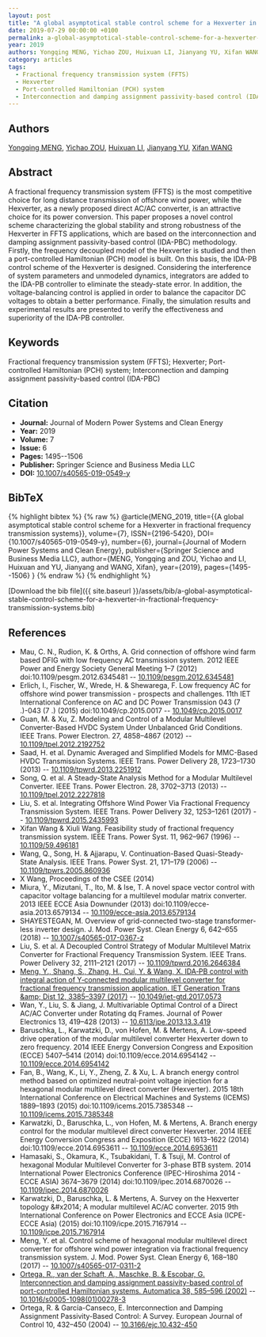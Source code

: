 ```yaml
---
layout: post
title: "A global asymptotical stable control scheme for a Hexverter in fractional frequency transmission systems"
date: 2019-07-29 00:00:00 +0100
permalink: a-global-asymptotical-stable-control-scheme-for-a-hexverter-in-fractional-frequency-transmission-systems
year: 2019
authors: Yongqing MENG, Yichao ZOU, Huixuan LI, Jianyang YU, Xifan WANG
category: articles
tags:
  - Fractional frequency transmission system (FFTS)
  - Hexverter
  - Port-controlled Hamiltonian (PCH) system
  - Interconnection and damping assignment passivity-based control (IDA-PBC)
---
```

 
## Authors
[Yongqing MENG](authors/yongqing-meng), [Yichao ZOU](authors/yichao-zou), [Huixuan LI](authors/huixuan-li), [Jianyang YU](authors/jianyang-yu), [Xifan WANG](authors/xifan-wang)
 
## Abstract
A fractional frequency transmission system (FFTS) is the most competitive choice for long distance transmission of offshore wind power, while the Hexverter, as a newly proposed direct AC/AC converter, is an attractive choice for its power conversion. This paper proposes a novel control scheme characterizing the global stability and strong robustness of the Hexverter in FFTS applications, which are based on the interconnection and damping assignment passivity-based control (IDA-PBC) methodology. Firstly, the frequency decoupled model of the Hexverter is studied and then a port-controlled Hamiltonian (PCH) model is built. On this basis, the IDA-PB control scheme of the Hexverter is designed. Considering the interference of system parameters and unmodeled dynamics, integrators are added to the IDA-PB controller to eliminate the steady-state error. In addition, the voltage-balancing control is applied in order to balance the capacitor DC voltages to obtain a better performance. Finally, the simulation results and experimental results are presented to verify the effectiveness and superiority of the IDA-PB controller.
 
## Keywords
Fractional frequency transmission system (FFTS); Hexverter; Port-controlled Hamiltonian (PCH) system; Interconnection and damping assignment passivity-based control (IDA-PBC)
 
## Citation
- **Journal:** Journal of Modern Power Systems and Clean Energy
- **Year:** 2019
- **Volume:** 7
- **Issue:** 6
- **Pages:** 1495--1506
- **Publisher:** Springer Science and Business Media LLC
- **DOI:** [10.1007/s40565-019-0549-y](https://doi.org/10.1007/s40565-019-0549-y)
 
## BibTeX
{% highlight bibtex %}
{% raw %}
@article{MENG_2019,
  title={{A global asymptotical stable control scheme for a Hexverter in fractional frequency transmission systems}},
  volume={7},
  ISSN={2196-5420},
  DOI={10.1007/s40565-019-0549-y},
  number={6},
  journal={Journal of Modern Power Systems and Clean Energy},
  publisher={Springer Science and Business Media LLC},
  author={MENG, Yongqing and ZOU, Yichao and LI, Huixuan and YU, Jianyang and WANG, Xifan},
  year={2019},
  pages={1495--1506}
}
{% endraw %}
{% endhighlight %}
 
[Download the bib file]({{ site.baseurl }}/assets/bib/a-global-asymptotical-stable-control-scheme-for-a-hexverter-in-fractional-frequency-transmission-systems.bib)
 
## References
- Mau, C. N., Rudion, K. & Orths, A. Grid connection of offshore wind farm based DFIG with low frequency AC transmission system. 2012 IEEE Power and Energy Society General Meeting 1–7 (2012) doi:10.1109/pesgm.2012.6345481 -- [10.1109/pesgm.2012.6345481](https://doi.org/10.1109/pesgm.2012.6345481)
- Erlich, I., Fischer, W., Wrede, H. & Shewarega, F. Low frequency AC for offshore wind power transmission - prospects and challenges. 11th IET International Conference on AC and DC Power Transmission 043 (7 .)-043 (7 .) (2015) doi:10.1049/cp.2015.0017 -- [10.1049/cp.2015.0017](https://doi.org/10.1049/cp.2015.0017)
- Guan, M. & Xu, Z. Modeling and Control of a Modular Multilevel Converter-Based HVDC System Under Unbalanced Grid Conditions. IEEE Trans. Power Electron. 27, 4858–4867 (2012) -- [10.1109/tpel.2012.2192752](https://doi.org/10.1109/tpel.2012.2192752)
- Saad, H. et al. Dynamic Averaged and Simplified Models for MMC-Based HVDC Transmission Systems. IEEE Trans. Power Delivery 28, 1723–1730 (2013) -- [10.1109/tpwrd.2013.2251912](https://doi.org/10.1109/tpwrd.2013.2251912)
- Song, Q. et al. A Steady-State Analysis Method for a Modular Multilevel Converter. IEEE Trans. Power Electron. 28, 3702–3713 (2013) -- [10.1109/tpel.2012.2227818](https://doi.org/10.1109/tpel.2012.2227818)
- Liu, S. et al. Integrating Offshore Wind Power Via Fractional Frequency Transmission System. IEEE Trans. Power Delivery 32, 1253–1261 (2017) -- [10.1109/tpwrd.2015.2435993](https://doi.org/10.1109/tpwrd.2015.2435993)
- Xifan Wang & Xiuli Wang. Feasibility study of fractional frequency transmission system. IEEE Trans. Power Syst. 11, 962–967 (1996) -- [10.1109/59.496181](https://doi.org/10.1109/59.496181)
- Wang, Q., Song, H. & Ajjarapu, V. Continuation-Based Quasi-Steady-State Analysis. IEEE Trans. Power Syst. 21, 171–179 (2006) -- [10.1109/tpwrs.2005.860936](https://doi.org/10.1109/tpwrs.2005.860936)
- X Wang, Proceedings of the CSEE (2014)
- Miura, Y., Mizutani, T., Ito, M. & Ise, T. A novel space vector control with capacitor voltage balancing for a multilevel modular matrix converter. 2013 IEEE ECCE Asia Downunder (2013) doi:10.1109/ecce-asia.2013.6579134 -- [10.1109/ecce-asia.2013.6579134](https://doi.org/10.1109/ecce-asia.2013.6579134)
- SHAYESTEGAN, M. Overview of grid-connected two-stage transformer-less inverter design. J. Mod. Power Syst. Clean Energy 6, 642–655 (2018) -- [10.1007/s40565-017-0367-z](https://doi.org/10.1007/s40565-017-0367-z)
- Liu, S. et al. A Decoupled Control Strategy of Modular Multilevel Matrix Converter for Fractional Frequency Transmission System. IEEE Trans. Power Delivery 32, 2111–2121 (2017) -- [10.1109/tpwrd.2016.2646384](https://doi.org/10.1109/tpwrd.2016.2646384)
- [Meng, Y., Shang, S., Zhang, H., Cui, Y. & Wang, X. IDA‐PB control with integral action of Y‐connected modular multilevel converter for fractional frequency transmission application. IET Generation Trans &amp;amp; Dist 12, 3385–3397 (2017)](ida-pb-control-with-integral-action-of-y-connected-modular-multilevel-converter-for-fractional-frequency-transmission-application) -- [10.1049/iet-gtd.2017.0573](https://doi.org/10.1049/iet-gtd.2017.0573)
- Wan, Y., Liu, S. & Jiang, J. Multivariable Optimal Control of a Direct AC/AC Converter under Rotating dq Frames. Journal of Power Electronics 13, 419–428 (2013) -- [10.6113/jpe.2013.13.3.419](https://doi.org/10.6113/jpe.2013.13.3.419)
- Baruschka, L., Karwatzki, D., von Hofen, M. & Mertens, A. Low-speed drive operation of the modular multilevel converter Hexverter down to zero frequency. 2014 IEEE Energy Conversion Congress and Exposition (ECCE) 5407–5414 (2014) doi:10.1109/ecce.2014.6954142 -- [10.1109/ecce.2014.6954142](https://doi.org/10.1109/ecce.2014.6954142)
- Fan, B., Wang, K., Li, Y., Zheng, Z. & Xu, L. A branch energy control method based on optimized neutral-point voltage injection for a hexagonal modular multilevel direct converter (Hexverter). 2015 18th International Conference on Electrical Machines and Systems (ICEMS) 1889–1893 (2015) doi:10.1109/icems.2015.7385348 -- [10.1109/icems.2015.7385348](https://doi.org/10.1109/icems.2015.7385348)
- Karwatzki, D., Baruschka, L., von Hofen, M. & Mertens, A. Branch energy control for the modular multilevel direct converter Hexverter. 2014 IEEE Energy Conversion Congress and Exposition (ECCE) 1613–1622 (2014) doi:10.1109/ecce.2014.6953611 -- [10.1109/ecce.2014.6953611](https://doi.org/10.1109/ecce.2014.6953611)
- Hamasaki, S., Okamura, K., Tsubakidani, T. & Tsuji, M. Control of hexagonal Modular Multilevel Converter for 3-phase BTB system. 2014 International Power Electronics Conference (IPEC-Hiroshima 2014 - ECCE ASIA) 3674–3679 (2014) doi:10.1109/ipec.2014.6870026 -- [10.1109/ipec.2014.6870026](https://doi.org/10.1109/ipec.2014.6870026)
- Karwatzki, D., Baruschka, L. & Mertens, A. Survey on the Hexverter topology &amp;#x2014; A modular multilevel AC/AC converter. 2015 9th International Conference on Power Electronics and ECCE Asia (ICPE-ECCE Asia) (2015) doi:10.1109/icpe.2015.7167914 -- [10.1109/icpe.2015.7167914](https://doi.org/10.1109/icpe.2015.7167914)
- Meng, Y. et al. Control scheme of hexagonal modular multilevel direct converter for offshore wind power integration via fractional frequency transmission system. J. Mod. Power Syst. Clean Energy 6, 168–180 (2017) -- [10.1007/s40565-017-0311-2](https://doi.org/10.1007/s40565-017-0311-2)
- [Ortega, R., van der Schaft, A., Maschke, B. & Escobar, G. Interconnection and damping assignment passivity-based control of port-controlled Hamiltonian systems. Automatica 38, 585–596 (2002)](interconnection-and-damping-assignment-passivity-based-control-of-port-controlled-hamiltonian-systems) -- [10.1016/s0005-1098(01)00278-3](https://doi.org/10.1016/s0005-1098(01)00278-3)
- Ortega, R. & García-Canseco, E. Interconnection and Damping Assignment Passivity-Based Control: A Survey. European Journal of Control 10, 432–450 (2004) -- [10.3166/ejc.10.432-450](https://doi.org/10.3166/ejc.10.432-450)

